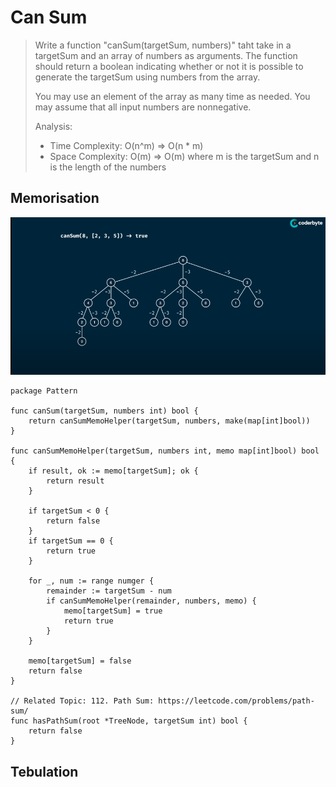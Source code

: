 # Can Sum
> Write a function "canSum(targetSum, numbers)" taht take in a targetSum and an array of numbers as arguments.
> The function should return a boolean indicating whether or not it is possible to generate the targetSum using numbers from the array.
> 
> You may use an element of the array as many time as needed.
> You may assume that all input numbers are nonnegative.
>
> Analysis:
> - Time Complexity: O(n^m) => O(n * m)
> - Space Complexity: O(m) => O(m)
> where m is the targetSum and n is the length of the numbers

## Memorisation
![Can Sum - Memorisation](../pics/canSum-Memorisation.png)
```Golang
package Pattern

func canSum(targetSum, numbers int) bool {
    return canSumMemoHelper(targetSum, numbers, make(map[int]bool))
}

func canSumMemoHelper(targetSum, numbers int, memo map[int]bool) bool {
    if result, ok := memo[targetSum]; ok {
        return result
    }

    if targetSum < 0 {
        return false
    }
    if targetSum == 0 {
        return true
    }

    for _, num := range numger {
        remainder := targetSum - num
        if canSumMemoHelper(remainder, numbers, memo) {
            memo[targetSum] = true
            return true
        }
    }

    memo[targetSum] = false
    return false
}

// Related Topic: 112. Path Sum: https://leetcode.com/problems/path-sum/
func hasPathSum(root *TreeNode, targetSum int) bool {
    return false
}
```

## Tebulation
